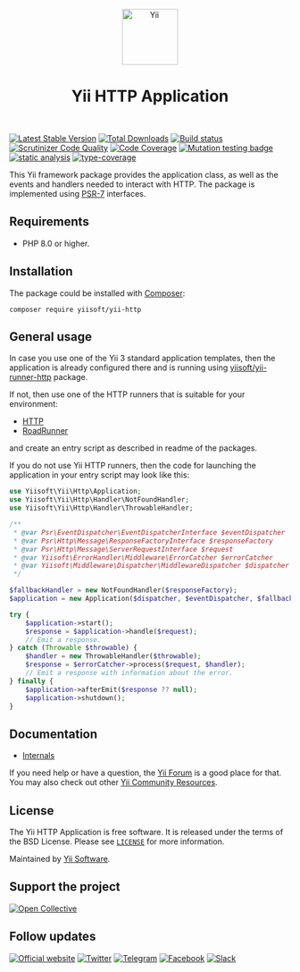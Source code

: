 <p align="center">
    <a href="https://github.com/yiisoft" target="_blank">
        <img src="https://yiisoft.github.io/docs/images/yii_logo.svg" height="100px" alt="Yii">
    </a>
    <h1 align="center">Yii HTTP Application</h1>
    <br>
</p>

[![Latest Stable Version](https://poser.pugx.org/yiisoft/yii-http/v/stable.png)](https://packagist.org/packages/yiisoft/yii-http)
[![Total Downloads](https://poser.pugx.org/yiisoft/yii-http/downloads.png)](https://packagist.org/packages/yiisoft/yii-http)
[![Build status](https://github.com/yiisoft/yii-http/workflows/build/badge.svg)](https://github.com/yiisoft/yii-http/actions?query=workflow%3Abuild)
[![Scrutinizer Code Quality](https://scrutinizer-ci.com/g/yiisoft/yii-http/badges/quality-score.png?b=master)](https://scrutinizer-ci.com/g/yiisoft/yii-http/?branch=master)
[![Code Coverage](https://scrutinizer-ci.com/g/yiisoft/yii-http/badges/coverage.png?b=master)](https://scrutinizer-ci.com/g/yiisoft/yii-http/?branch=master)
[![Mutation testing badge](https://img.shields.io/endpoint?style=flat&url=https%3A%2F%2Fbadge-api.stryker-mutator.io%2Fgithub.com%2Fyiisoft%2Fyii-http%2Fmaster)](https://dashboard.stryker-mutator.io/reports/github.com/yiisoft/yii-http/master)
[![static analysis](https://github.com/yiisoft/yii-http/workflows/static%20analysis/badge.svg)](https://github.com/yiisoft/yii-http/actions?query=workflow%3A%22static+analysis%22)
[![type-coverage](https://shepherd.dev/github/yiisoft/yii-http/coverage.svg)](https://shepherd.dev/github/yiisoft/yii-http)

This Yii framework package provides the application class, as well as the events
and handlers needed to interact with HTTP. The package is implemented using
[PSR-7](https://github.com/php-fig/fig-standards/blob/master/accepted/PSR-7-http-message.md) interfaces.

## Requirements

- PHP 8.0 or higher.

## Installation

The package could be installed with [Composer](https://getcomposer.org):

```shell
composer require yiisoft/yii-http
```

## General usage

In case you use one of the Yii 3 standard application templates, then the application is already configured
there and is running using [yiisoft/yii-runner-http](https://github.com/yiisoft/yii-runner-http) package.

If not, then use one of the HTTP runners that is suitable for your environment:

- [HTTP](https://github.com/yiisoft/yii-runner-http)
- [RoadRunner](https://github.com/yiisoft/yii-runner-roadrunner)

and create an entry script as described in readme of the packages.

If you do not use Yii HTTP runners, then the code for launching the application in your entry script may look like this:

```php
use Yiisoft\Yii\Http\Application;
use Yiisoft\Yii\Http\Handler\NotFoundHandler;
use Yiisoft\Yii\Http\Handler\ThrowableHandler;

/**
 * @var Psr\EventDispatcher\EventDispatcherInterface $eventDispatcher
 * @var Psr\Http\Message\ResponseFactoryInterface $responseFactory
 * @var Psr\Http\Message\ServerRequestInterface $request
 * @var Yiisoft\ErrorHandler\Middleware\ErrorCatcher $errorCatcher
 * @var Yiisoft\Middleware\Dispatcher\MiddlewareDispatcher $dispatcher
 */

$fallbackHandler = new NotFoundHandler($responseFactory);
$application = new Application($dispatcher, $eventDispatcher, $fallbackHandler);

try {
    $application->start();
    $response = $application->handle($request);
    // Emit a response.
} catch (Throwable $throwable) {
    $handler = new ThrowableHandler($throwable);
    $response = $errorCatcher->process($request, $handler);
    // Emit a response with information about the error.
} finally {
    $application->afterEmit($response ?? null);
    $application->shutdown();
}
```

## Documentation

- [Internals](docs/internals.md)

If you need help or have a question, the [Yii Forum](https://forum.yiiframework.com/c/yii-3-0/63) is a good place for that.
You may also check out other [Yii Community Resources](https://www.yiiframework.com/community).

## License

The Yii HTTP Application is free software. It is released under the terms of the BSD License.
Please see [`LICENSE`](./LICENSE.md) for more information.

Maintained by [Yii Software](https://www.yiiframework.com/).

## Support the project

[![Open Collective](https://img.shields.io/badge/Open%20Collective-sponsor-7eadf1?logo=open%20collective&logoColor=7eadf1&labelColor=555555)](https://opencollective.com/yiisoft)

## Follow updates

[![Official website](https://img.shields.io/badge/Powered_by-Yii_Framework-green.svg?style=flat)](https://www.yiiframework.com/)
[![Twitter](https://img.shields.io/badge/twitter-follow-1DA1F2?logo=twitter&logoColor=1DA1F2&labelColor=555555?style=flat)](https://twitter.com/yiiframework)
[![Telegram](https://img.shields.io/badge/telegram-join-1DA1F2?style=flat&logo=telegram)](https://t.me/yii3en)
[![Facebook](https://img.shields.io/badge/facebook-join-1DA1F2?style=flat&logo=facebook&logoColor=ffffff)](https://www.facebook.com/groups/yiitalk)
[![Slack](https://img.shields.io/badge/slack-join-1DA1F2?style=flat&logo=slack)](https://yiiframework.com/go/slack)
